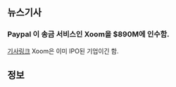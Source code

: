 ## 뉴스기사 

### Paypal 이 송금 서비스인 Xoom을 $890M에 인수함.
[기사링크](http://www.businessinsider.com/paypal-acquiring-money-transfer-service-xoom-for-roughly-890-million-2015-7?op=1)
Xoom은 이미 IPO된 기업이긴 함.


## 정보


